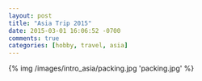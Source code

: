 ```yaml
---
layout: post
title: "Asia Trip 2015"
date: 2015-03-01 16:06:52 -0700
comments: true
categories: [hobby, travel, asia]
---
```


{% img /images/intro_asia/packing.jpg 'packing.jpg' %}